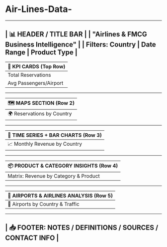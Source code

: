 # Air-Lines-Data-
-----------------------------------------------
|             📊 HEADER / TITLE BAR            |
|   "Airlines & FMCG Business Intelligence"    |
| Filters: Country | Date Range | Product Type |
-----------------------------------------------

| 🔵 KPI CARDS (Top Row)                                      |
|-------------------------------------------------------------|
| Total Reservations | Total Revenue | Total Airports        |
| Avg Passengers/Airport | Top-Selling Product | Total Airlines |
---------------------------------------------------------------

| 🗺️ MAPS SECTION (Row 2)                                     |
|-------------------------------------------------------------|
| 🌍 Reservations by Country     | 🌆 Revenue by City        |
---------------------------------------------------------------

| 📅 TIME SERIES + BAR CHARTS (Row 3)                         |
|-------------------------------------------------------------|
| 📈 Monthly Revenue by Country   | 📊 Top 5 FMCG by Sales   |
---------------------------------------------------------------

| 📦 PRODUCT & CATEGORY INSIGHTS (Row 4)                      |
|-------------------------------------------------------------|
| Matrix: Revenue by Category & Product  | Best-Selling Product |
---------------------------------------------------------------

| 🛫 AIRPORTS & AIRLINES ANALYSIS (Row 5)                     |
|-------------------------------------------------------------|
| 📍 Airports by Country & Traffic    | ✈️ Airlines by Country  |
---------------------------------------------------------------

| 📥 FOOTER: NOTES / DEFINITIONS / SOURCES / CONTACT INFO     |
---------------------------------------------------------------
